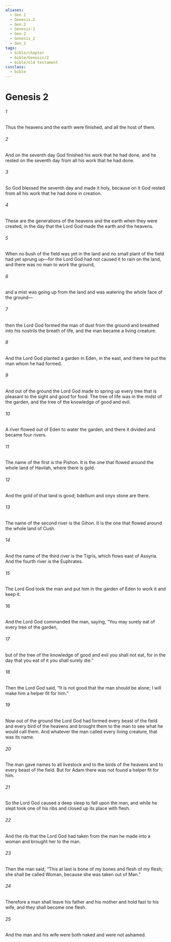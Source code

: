 ```yaml
---
aliases:
  - Gen 2
  - Genesis.2
  - Gen.2
  - Genesis-2
  - Gen-2
  - Genesis_2
  - Gen_2
tags:
  - bible/chapter
  - bible/Genesis/2
  - bible/old testament
cssclass:
  - bible
---
```


# Genesis 2

###### 1
Thus the heavens and the earth were finished, and all the host of them.
###### 2
And on the seventh day God finished his work that he had done, and he rested on the seventh day from all his work that he had done.
###### 3
So God blessed the seventh day and made it holy, because on it God rested from all his work that he had done in creation.
###### 4
These are the generations of the heavens and the earth when they were created, in the day that the Lord God made the earth and the heavens.
###### 5
When no bush of the field was yet in the land and no small plant of the field had yet sprung up—for the Lord God had not caused it to rain on the land, and there was no man to work the ground,
###### 6
and a mist was going up from the land and was watering the whole face of the ground—
###### 7
then the Lord God formed the man of dust from the ground and breathed into his nostrils the breath of life, and the man became a living creature.
###### 8
And the Lord God planted a garden in Eden, in the east, and there he put the man whom he had formed.
###### 9
And out of the ground the Lord God made to spring up every tree that is pleasant to the sight and good for food. The tree of life was in the midst of the garden, and the tree of the knowledge of good and evil.
###### 10
A river flowed out of Eden to water the garden, and there it divided and became four rivers.
###### 11
The name of the first is the Pishon. It is the one that flowed around the whole land of Havilah, where there is gold.
###### 12
And the gold of that land is good; bdellium and onyx stone are there.
###### 13
The name of the second river is the Gihon. It is the one that flowed around the whole land of Cush.
###### 14
And the name of the third river is the Tigris, which flows east of Assyria. And the fourth river is the Euphrates.
###### 15
The Lord God took the man and put him in the garden of Eden to work it and keep it.
###### 16
And the Lord God commanded the man, saying, “You may surely eat of every tree of the garden,
###### 17
but of the tree of the knowledge of good and evil you shall not eat, for in the day that you eat of it you shall surely die.”
###### 18
Then the Lord God said, “It is not good that the man should be alone; I will make him a helper fit for him.”
###### 19
Now out of the ground the Lord God had formed every beast of the field and every bird of the heavens and brought them to the man to see what he would call them. And whatever the man called every living creature, that was its name.
###### 20
The man gave names to all livestock and to the birds of the heavens and to every beast of the field. But for Adam there was not found a helper fit for him.
###### 21
So the Lord God caused a deep sleep to fall upon the man, and while he slept took one of his ribs and closed up its place with flesh.
###### 22
And the rib that the Lord God had taken from the man he made into a woman and brought her to the man.
###### 23
Then the man said, “This at last is bone of my bones and flesh of my flesh; she shall be called Woman, because she was taken out of Man.”
###### 24
Therefore a man shall leave his father and his mother and hold fast to his wife, and they shall become one flesh.
###### 25
And the man and his wife were both naked and were not ashamed.


